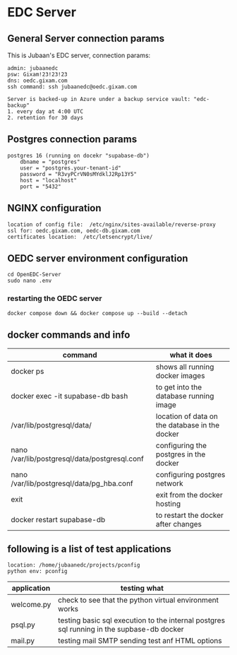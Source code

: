 # EDC Server

## General Server connection params
This is Jubaan's EDC server, connection params:
~~~
admin: jubaanedc
psw: Gixam!23!23!23
dns: oedc.gixam.com
ssh command: ssh jubaanedc@oedc.gixam.com

Server is backed-up in Azure under a backup service vault: "edc-backup"
1. every day at 4:00 UTC
2. retention for 30 days
~~~
## Postgres connection params
~~~
postgres 16 (running on docekr "supabase-db")
    dbname = "postgres"
    user = "postgres.your-tenant-id"
    password = "R3vyPCrVN0sMYdklJ2Rp13Y5"
    host = "localhost"
    port = "5432"
~~~
## NGINX configuration
~~~
location of config file:  /etc/nginx/sites-available/reverse-proxy
ssl for: oedc.gixam.com, oedc-db.gixam.com
certificates location:  /etc/letsencrypt/live/
~~~

## OEDC server environment configuration
~~~
cd OpenEDC-Server
sudo nano .env
~~~
### restarting the OEDC server
~~~
docker compose down && docker compose up --build --detach
~~~

## docker commands and info
|command|what it does|
|-------|------------|
|docker ps| shows all running docker images|
|docker exec -it supabase-db bash| to get into the database running image|
|/var/lib/postgresql/data/|location of data on the database in the docker|
|nano /var/lib/postgresql/data/postgresql.conf| configuring the postgres in the docker|
|nano /var/lib/postgresql/data/pg_hba.conf|configuring postgres network|
|exit|exit from the docker hosting|
|docker restart supabase-db|to restart the docker after changes|


## following is a list of test applications
~~~
location: /home/jubaanedc/projects/pconfig
python env: pconfig
~~~

|application|testing what|
|-----------|------------|
|welcome.py|check to see that the python virtual environment works|
|psql.py|testing basic sql execution to the internal postgres sql running in the supbase-db docker|
|mail.py|testing mail SMTP sending test anf HTML options|